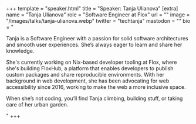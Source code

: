+++
template = "speaker.html"
title = "Speaker: Tanja Ulianova"
[extra]
  name = "Tanja Ulianova"
  role = "Software Engineer at Flox"
  url = ""
  image = "/images/talks/tanja-ulianova.webp"
  twitter = "techtanja"
  mastodon = ""
  bio = "<p>Tanja is a Software Engineer with a passion for solid software architectures and smooth user experiences. She’s always eager to learn and share her knowledge.</p><p>She's currently working on Nix-based developer tooling at Flox, where she's building FloxHub, a platform that enables developers to publish custom packages and share reproducible environments. With her background in web development, she has been advocating for web accessibility since 2016, working to make the web a more inclusive space.</p><p>When she’s not coding, you’ll find Tanja climbing, building stuff, or taking care of her urban garden.</p>"
+++
